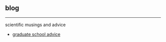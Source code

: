 ## blog
***
scientific musings and advice

* [graduate school advice](https://lucylai.com/blogs/gradapps)
